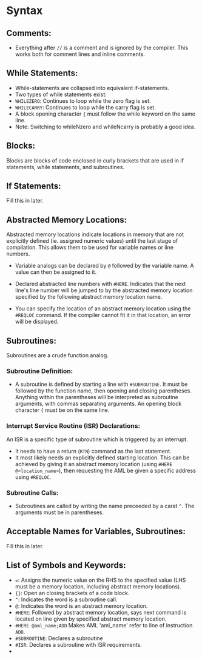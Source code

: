 # Syntax

## Comments:

* Everything after `//` is a comment and is ignored by the compiler. This works both for comment lines and inline comments.

## While Statements:

* While-statements are collapsed into equivalent if-statements.
* Two types of while statements exist:
 * `WHILEZERO`: Continues to loop while the zero flag is set.
 * `WHILECARRY`: Continues to loop while the carry flag is set.
* A block opening character `{` must follow the while keyword on the same line.
 * Note: Switching to whileNzero and whileNcarry is probably a good idea.

## Blocks:

Blocks are blocks of code enclosed in curly brackets that are used in if statements, while statements, and subroutines.

## If Statements:

Fill this in later.

## Abstracted Memory Locations:

Abstracted memory locations indicate locations in memory that are not explicitly defined (ie. assigned numeric values) until the last stage of compilation. This allows them to be used for variable names or line numbers.

* Variable analogs can be declared by `@` followed by the variable name. A value can then be assigned to it.

* Declared abstracted line numbers with `#HERE`. Indicates that the next line's line number will be jumped to by the abstracted memory location specified by the following abstract memory location name.

* You can specify the location of an abstract memory location using the `#REQLOC` command. If the compiler cannot fit it in that location, an error will be displayed.

## Subroutines:

Subroutines are a crude function analog.

### Subroutine Definition:

* A subroutine is defined by starting a line with `#SUBROUTINE`. It must be followed by the function name, then opening and closing parentheses. Anything within the parentheses will be interpreted as subroutine arguments, with commas separating arguments. An opening block character `{` must be on the same line.

### Interrupt Service Routine (ISR) Declarations:

An ISR is a specific type of subroutine which is triggered by an interrupt.

* It needs to have a return (`RTN`) command as the last statement.
* It most likely needs an explicitly defined starting location. This can be achieved by giving it an abstract memory location (using `#HERE @<location_name>`), then requesting the AML be given a specific address using `#REQLOC`.

### Subroutine Calls:

* Subroutines are called by writing the name preceeded by a carat `^`. The arguments must be in parentheses.

## Acceptable Names for Variables, Subroutines:

Fill this in later.

## List of Symbols and Keywords:

* `=`: Assigns the numeric value on the RHS to the specified value (LHS must be a memory location, including abstract memory locations).
* `{}`: Open an closing brackets of a code block.
* `^`: Indicates the word is a subroutine call.
* `@`: Indicates the word is an abstract memory location.
* `#HERE`: Followed by abstract memory location, says next command is located on line given by specified abstract memory location.
 * `#HERE @aml_name;ADD` Makes AML 'aml_name' refer to line of instruction `ADD`.
* `#SUBROUTINE`: Declares a subroutine
* `#ISR`: Declares a subroutine with ISR requirements.
*
